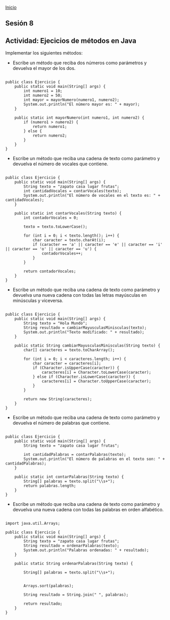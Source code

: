 <!-- No borrar o modificar -->
[Inicio](./index.md)

## Sesión 8 


<!-- Su documentación aquí -->

## Actividad: Ejecicios de métodos en Java
Implementar los siguientes métodos:

- Escribe un método que reciba dos números como parámetros y devuelva el mayor de los dos.

``` 

public class Ejercicio {
    public static void main(String[] args) {
        int numero1 = 10;
        int numero2 = 50;
        int mayor = mayorNumero(numero1, numero2);
        System.out.println("El número mayor es: " + mayor);
    }

    public static int mayorNumero(int numero1, int numero2) {
        if (numero1 > numero2) {
            return numero1;
        } else {
            return numero2;
        }
    }
}
```
- Escribe un método que reciba una cadena de texto como parámetro y devuelva el número de vocales que contiene.

``` 

public class Ejercicio {
    public static void main(String[] args) {
        String texto = "zapato casa lugar frutas";
        int cantidadVocales = contarVocales(texto);
        System.out.println("El número de vocales en el texto es: " + cantidadVocales);
    }

    public static int contarVocales(String texto) {
        int contadorVocales = 0;

        texto = texto.toLowerCase();

        for (int i = 0; i < texto.length(); i++) {
            char caracter = texto.charAt(i);
            if (caracter == 'a' || caracter == 'e' || caracter == 'i' || caracter == 'o' || caracter == 'u') {
                contadorVocales++;
            }
        }

        return contadorVocales;
    }
}
```
- Escribe un método que reciba una cadena de texto como parámetro y devuelva una nueva cadena con todas las letras mayúsculas en minúsculas y viceversa.

``` 

public class Ejercicio {
    public static void main(String[] args) {
        String texto = "Hola Mundo";
        String resultado = cambiarMayusculasMinisculas(texto);
        System.out.println("Texto modificado: " + resultado);
    }

    public static String cambiarMayusculasMinisculas(String texto) {
        char[] caracteres = texto.toCharArray();

        for (int i = 0; i < caracteres.length; i++) {
            char caracter = caracteres[i];
            if (Character.isUpperCase(caracter)) {
                caracteres[i] = Character.toLowerCase(caracter);
            } else if (Character.isLowerCase(caracter)) {
                caracteres[i] = Character.toUpperCase(caracter);
            }
        }

        return new String(caracteres);
    }
}
```
- Escribe un método que reciba una cadena de texto como parámetro y devuelva el número de palabras que contiene.

``` 

public class Ejercicio {
    public static void main(String[] args) {
        String texto = "zapato casa lugar frutas";

        int cantidadPalabras = contarPalabras(texto);
        System.out.println("El número de palabras en el texto son: " + cantidadPalabras);
    }

    public static int contarPalabras(String texto) {
        String[] palabras = texto.split("\\s+"); 
        return palabras.length;
    }
}
```
- Escribe un método que reciba una cadena de texto como parámetro y devuelva una nueva cadena con todas las palabras en orden alfabético.

``` 

import java.util.Arrays;

public class Ejercicio {
    public static void main(String[] args) {
        String texto = "zapato casa lugar frutas";
        String resultado = ordenarPalabras(texto);
        System.out.println("Palabras ordenadas: " + resultado);
    }

    public static String ordenarPalabras(String texto) {
        
        String[] palabras = texto.split("\\s+");

       
        Arrays.sort(palabras);

        String resultado = String.join(" ", palabras);

        return resultado;
    }
}
```




